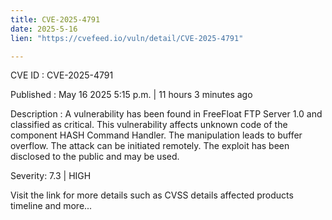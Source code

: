 ```yaml
---
title: CVE-2025-4791
date: 2025-5-16
lien: "https://cvefeed.io/vuln/detail/CVE-2025-4791"

---
```


CVE ID : CVE-2025-4791

Published :  May 16
2025
5:15 p.m. | 11 hours
3 minutes ago

Description : A vulnerability has been found in FreeFloat FTP Server 1.0 and classified as critical. This vulnerability affects unknown code of the component HASH Command Handler. The manipulation leads to buffer overflow. The attack can be initiated remotely. The exploit has been disclosed to the public and may be used.

Severity: 7.3 | HIGH

Visit the link for more details
such as CVSS details
affected products
timeline
and more...
